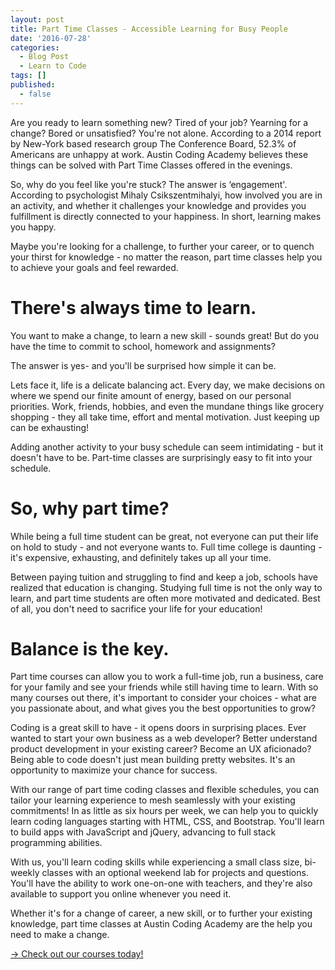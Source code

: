 ```yaml
---
layout: post
title: Part Time Classes - Accessible Learning for Busy People
date: '2016-07-28'
categories:
  - Blog Post
  - Learn to Code
tags: []
published:
  - false
---
```


Are you ready to learn something new? Tired of your job? Yearning for a change? Bored or unsatisfied? You're not alone. According to a 2014 report by New-York based research group The Conference Board, 52.3% of Americans are unhappy at work.  Austin Coding Academy believes these things can be solved with Part Time Classes offered in the evenings.

So, why do you feel like you're stuck? The answer is ‘engagement'. According to psychologist Mihaly Csikszentmihalyi, how involved you are in an activity, and whether it challenges your knowledge and provides you fulfillment is directly connected to your happiness. In short, learning makes you happy.

Maybe you're looking for a challenge, to further your career, or to quench your thirst for knowledge - no matter the reason, part time classes help you to achieve your goals and feel rewarded.



# There's always time to learn.





You want to make a change, to learn a new skill - sounds great! But do you have the time to commit to school, homework and assignments?

The answer is yes- and you'll be surprised how simple it can be.

Lets face it, life is a delicate balancing act. Every day, we make decisions on where we spend our finite amount of energy, based on our personal priorities. Work, friends, hobbies, and even the mundane things like grocery shopping - they all take time, effort and mental motivation. Just keeping up can be exhausting!

Adding another activity to your busy schedule can seem intimidating - but it doesn't have to be. Part-time classes are surprisingly easy to fit into your schedule.

# So, why part time?





While being a full time student can be great, not everyone can put their life on hold to study - and not everyone wants to. Full time college is daunting - it's expensive, exhausting, and definitely takes up all your time.

Between paying tuition and struggling to find and keep a job, schools have realized that education is changing. Studying full time is not the only way to learn, and part time students are often more motivated and dedicated. Best of all, you don't need to sacrifice your life for your education!

# Balance is the key.





Part time courses can allow you to work a full-time job, run a business, care for your family and see your friends while still having time to learn. With so many courses out there, it's important to consider your choices - what are you passionate about, and what gives you the best opportunities to grow?

Coding is a great skill to have - it opens doors in surprising places. Ever wanted to start your own business as a web developer? Better understand product development in your existing career? Become an UX aficionado? Being able to code doesn't just mean building pretty websites. It's an opportunity to maximize your chance for success.

With our range of part time coding classes and flexible schedules, you can tailor your learning experience to mesh seamlessly with your existing commitments! In as little as six hours per week, we can help you to quickly learn coding languages starting with HTML, CSS, and Bootstrap. You'll learn to build apps with JavaScript and jQuery, advancing to full stack programming abilities.

With us, you'll learn coding skills while experiencing a small class size, bi-weekly classes with an optional weekend lab for projects and questions. You'll have the ability to work one-on-one with teachers, and they're also available to support you online whenever you need it.

Whether it's for a change of career, a new skill, or to further your existing knowledge, part time classes at Austin Coding Academy are the help you need to make a change.
<!-- DEAD LINK -->

[→ Check out our courses today!](//www.austincodingacademy.com/our-curriculum/?utm_source=Blog&utm_medium=Website%20Clicks&utm_campaign=PartTimeLearningBlog)
